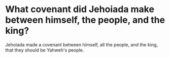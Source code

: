 # What covenant did Jehoiada make between himself, the people, and the king?

Jehoiada made a covenant between himself, all the people, and the king, that they should be Yahweh's people. 